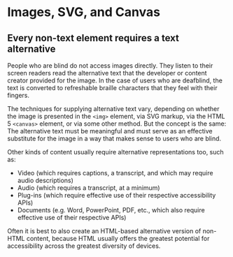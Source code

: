# Images, SVG, and Canvas

## Every non-text element requires a text alternative

People who are blind do not access images directly. They listen to their screen readers read the alternative text that the developer or content creator provided for the image. In the case of users who are deafblind, the text is converted to refreshable braille characters that they feel with their fingers.

The techniques for supplying alternative text vary, depending on whether the image is presented in the `<img>` element, via SVG markup, via the HTML 5 `<canvas>` element, or via some other method. But the concept is the same: The alternative text must be meaningful and must serve as an effective substitute for the image in a way that makes sense to users who are blind.

Other kinds of content usually require alternative representations too, such as:

- Video (which requires captions, a transcript, and which may require audio descriptions)
- Audio (which requires a transcript, at a minimum)
- Plug-ins (which require effective use of their respective accessibility APIs)
- Documents (e.g. Word, PowerPoint, PDF, etc., which also require effective use of their respective APIs)

Often it is best to also create an HTML-based alternative version of non-HTML content, because HTML usually offers the greatest potential for accessibility across the greatest diversity of devices.
